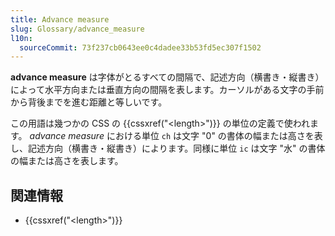 ```yaml
---
title: Advance measure
slug: Glossary/advance_measure
l10n:
  sourceCommit: 73f237cb0643ee0c4dadee33b53fd5ec307f1502
---
```


**advance measure** は字体がとるすべての間隔で、記述方向（横書き・縦書き）によって水平方向または垂直方向の間隔を表します。カーソルがある文字の手前から背後までを進む距離と等しいです。

この用語は幾つかの CSS の {{cssxref("&lt;length&gt;")}} の単位の定義で使われます。
_advance measure_ における単位 `ch` は文字 "0" の書体の幅または高さを表し、記述方向（横書き・縦書き）によります。同様に単位 `ic` は文字 "水" の書体の幅または高さを表します。

## 関連情報

- {{cssxref("&lt;length&gt;")}}
